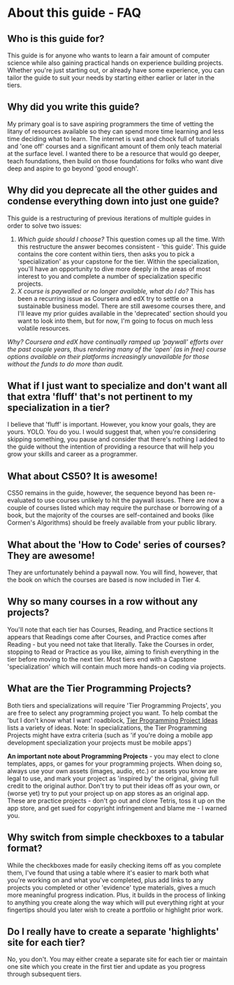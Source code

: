 # About this guide - FAQ

## Who is this guide for?

This guide is for anyone who wants to learn a fair amount of computer science while also gaining practical hands on experience building projects. Whether you're just starting out, or already have some experience, you can tailor the guide to suit your needs by starting either earlier or later in the tiers.

## Why did you write this guide?

My primary goal is to save aspiring programmers the time of vetting the litany of resources available so they can spend more time learning and less time deciding what to learn. The internet is vast and chock full of tutorials and 'one off' courses and a significant amount of them only teach material at the surface level. I wanted there to be a resource that would go deeper, teach foundations, then build on those foundations for folks who want dive deep and aspire to go beyond 'good enough'.

## Why did you deprecate all the other guides and condense everything down into just one guide?

This guide is a restructuring of previous iterations of multiple guides in order to solve two issues:

1. _Which guide should I choose?_ This question comes up all the time. With this restructure the answer becomes consistent - 'this guide'. This guide contains the core content within tiers, then asks you to pick a 'specialization' as your capstone for the tier. Within the specialization, you'll have an opportunity to dive more deeply in the areas of most interest to you and complete a number of specialization specific projects.
2. _X course is paywalled or no longer available, what do I do?_ This has been a recurring issue as Coursera and edX try to settle on a sustainable business model. There are still awesome courses there, and I'll leave my prior guides available in the 'deprecated' section should you want to look into them, but for now, I'm going to focus on much less volatile resources.

_Why? Coursera and edX have continually ramped up 'paywall' efforts over the past couple years, thus rendering many of the 'open' (as in free) course options available on their platforms increasingly unavailable for those without the funds to do more than audit._

## What if I just want to specialize and don't want all that extra 'fluff' that's not pertinent to my specialization in a tier?

I believe that 'fluff' is important. However, you know your goals, they are yours. YOLO. You do you. I would suggest that, when you're considering skipping something, you pause and consider that there's nothing I added to the guide without the intention of providing a resource that will help you grow your skills and career as a programmer.

## What about CS50? It is awesome!

CS50 remains in the guide, however, the sequence beyond has been re-evaluated to use courses unlikely to hit the paywall issues. There are now a couple of courses listed which may require the purchase or borrowing of a book, but the majority of the courses are self-contained and books (like Cormen's Algorithms) should be freely available from your public library.

## What about the 'How to Code' series of courses? They are awesome!

They are unfortunately behind a paywall now. You will find, however, that the book on which the courses are based is now included in Tier 4.

## Why so many courses in a row without any projects?

You'll note that each tier has Courses, Reading, and Practice sections It appears that Readings come after Courses, and Practice comes after Reading - but you need not take that literally. Take the Courses in order, stopping to Read or Practice as you like, aiming to finish everything in the tier before moving to the next tier. Most tiers end with a Capstone 'specialization' which will contain much more hands-on coding via projects.

## What are the Tier Programming Projects?

Both tiers and specializations will require 'Tier Programming Projects', you are free to select any programming project you want. To help combat the 'but I don't know what I want' roadblock, [Tier Programming Project Ideas](./project_ideas.md) lists a variety of ideas. Note: In specializations, the Tier Programming Projects might have extra criteria (such as 'if you're doing a mobile app development specialization your projects must be mobile apps')

**An important note about Programming Projects** - you may elect to clone templates, apps, or games for your programming projects. When doing so, always use your own assets (images, audio, etc.) or assets you know are legal to use, and mark your project as 'inspired by' the original, giving full credit to the original author. Don't try to put their ideas off as your own, or (worse yet) try to put your project up on app stores as an original app. These are practice projects - don't go out and clone Tetris, toss it up on the app store, and get sued for copyright infringement and blame me - I warned you.

## Why switch from simple checkboxes to a tabular format?

While the checkboxes made for easily checking items off as you complete them, I've found that using a table where it's easier to mark both what you're working on and what you've completed, plus add links to any projects you completed or other 'evidence' type materials, gives a much more meaningful progress indication. Plus, it builds in the process of linking to anything you create along the way which will put everything right at your fingertips should you later wish to create a portfolio or highlight prior work.

## Do I really have to create a separate 'highlights' site for each tier?

No, you don't. You may either create a separate site for each tier or maintain one site which you create in the first tier and update as you progress through subsequent tiers.
